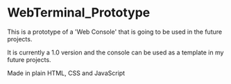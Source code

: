 # WebTerminal_Prototype
This is a prototype of a 'Web Console' that is going to be used in the future projects.

It is currently a 1.0 version and the console can be used as a template in my future projects.

Made in plain HTML, CSS and JavaScript
